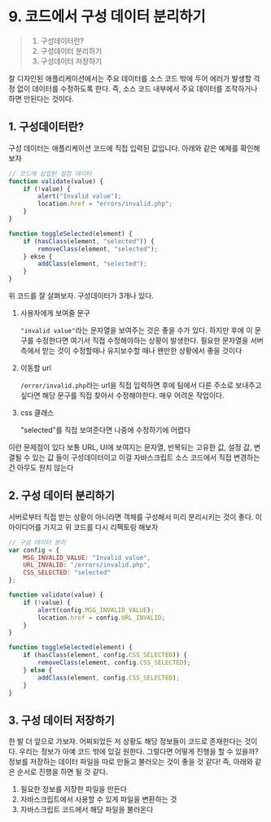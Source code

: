 # 9. 코드에서 구성 데이터 분리하기

> 1.  구성데이터란?
> 2. 구성데이터 분리하기
> 3. 구성데이터 저장하기

잘 디자인된 애플리케이션에서는 주요 데이터를 소스 코드 밖에 두어 에러가 발생할 걱정 없이 데이터를 수정하도록 한다. 즉, 소스 코드 내부에서 주요 데이터를 조작하거나 하면 안된다는 것이다.

## 1. 구성데이터란?

구성 데이터는 애플리케이션 코드에 직접 입력된 값입니다. 아래와 같은 예제를 확인해보자

```javascript
// 코드에 삽입된 설정 데이터
function validate(value) {
    if (!value) {
        alert("Invalid value");
        location.href = "errors/invalid.php";
    }
}

function toggleSelected(element) {
    if (hasClass(element, "selected")) {
        removeClass(element, "selected");
    } ekse {
        addClass(element, "selected");
    }
}
```

위 코드를 잘 살펴보자. 구성데이터가 3개나 있다.

1. 사용자에게 보여줄 문구

   `"invalid value"`라는 문자열을 보여주는 것은 좋을 수가 있다. 하지만 후에 이 문구를 수정한다면 여기서 직접 수정해야하는 상황이 발생한다. 필요한 문자열을 서버측에서 받는 것이 수정할때나 유지보수할 때나 왠만한 상황에서 좋을 것이다

2. 이동할 url

   `/error/invalid.php`라는 url을 직접 입력하면 후에 팀에서 다른 주소로 보내주고 싶다면 해당 문구를 직접 찾아서 수정해야한다. 매우 어려운 작업이다.

3. css 클래스

   "selected"를 직접 보여준다면 나중에 수정하기에 어렵다

이런 문제점이 있다 보통 URL, UI에 보여지는 문자열, 반복되는 고유한 값, 설정 값, 변결될 수 있는 값 들이 구성데이터이고 이걸 자바스크립트 소스 코드에서 직접 변경하는 건 아무도 원치 않는다

## 2. 구성 데이터 분리하기

서버로부터 직접 받는 상황이 아니라면 객체를 구성해서 미리 분리시키는 것이 좋다. 이 아이디어를 가지고 위 코드를 다시 리팩토링 해보자

```javascript
// 구성 데이터 분리
var config = {
    MSG_INVALID_VALUE: "Invalid value",
    URL_INVALID: "/errors/invalid.php",
    CSS_SELECTED: "selected"
};

function validate(value) {
    if (!value) {
        alert(config.MSG_INVALID_VALUE);
        location.href = config.URL_INVALID;
    }
}

function toggleSelected(element) {
    if (hasClass(element, config.CSS_SELECTED)) {
        removeClass(element, config.CSS_SELECTED);
    } else {
        addClass(element, config.CSS_SELECTED);
    }
}
```

## 3. 구성 데이터 저장하기

한 발 더 앞으로 가보자. 어찌되었든 저 상황도 해당 정보들이 코드로 존재한다는 것이다. 우리는 정보가 아예 코드 밖에 있길 원한다. 그렇다면 어떻게 진행을 할 수 있을까? 정보를 저장하는 데이터 파일을 따로 만들고 불러오는 것이 좋을 것 같다! 즉, 아래와 같은 순서로 진행을 하면 될 것 같다.

1. 필요한 정보를 저장한 파일을 만든다
2. 자바스크립트에서 사용할 수 있게 파일을 변환하는 것
3. 자바스크립트 코드에서 해당 파일을 불러온다

